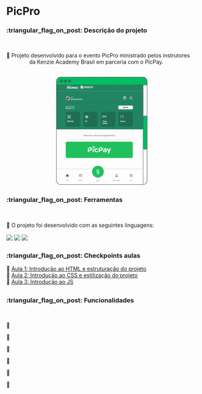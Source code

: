 # PicPro

<h3>:triangular_flag_on_post: Descrição do projeto</h3> <br>

:small_blue_diamond: Projeto desenvolvido para o evento PicPro ministrado pelos instrutores <br> &emsp;&emsp;&emsp;&emsp; da Kenzie Academy Brasil em parceria com o PicPay.

<br>

<img align="center" width="500px" src="https://github.com/camilaMrt/KENZIE---PicPay/blob/main/assets/projeto%20picpro.gif?raw=true">

<br>

##

<h3>:triangular_flag_on_post: Ferramentas</h3> <br>

:small_blue_diamond: O projeto foi desenvolvido com as seguintes linguagens: &emsp;&emsp;

<div>
<img width="61" align="center" src="https://img.shields.io/badge/HTML5-E34F26?style=for-the-badge&logo=html5&logoColor=white">
<img width="53" align="center" src="https://img.shields.io/badge/CSS3-1572B6?style=for-the-badge&logo=css3&logoColor=white">
<img width="87" align="center" src="https://img.shields.io/badge/JavaScript-323330?style=for-the-badge&logo=javascript&logoColor=F7DF1E">
</div>

##

<h3>:triangular_flag_on_post: Checkpoints aulas</h3> 

:small_blue_diamond: [Aula 1: Introdução ao HTML e estruturação do projeto](https://kenzieacademybr.notion.site/Checkpoint-dffdc96f6a3f4db887713163d69fb756) <br>
:small_blue_diamond: [Aula 2: Introdução ao CSS e estilização do projeto](https://kenzieacademybr.notion.site/Checkpoint-b605faa196074f558ba5ef9a91d38919) <br>
:small_blue_diamond: [Aula 3: Introdução ao JS](https://kenzieacademybr.notion.site/Checkpoint-db6f7863c5194db48feffa58c6d22f42) <br>

##

<h3>:triangular_flag_on_post: Funcionalidades</h3> <br>

:small_blue_diamond:  

:small_blue_diamond: 

:small_blue_diamond: 

:small_blue_diamond: 

:small_blue_diamond: 

:small_blue_diamond: 
